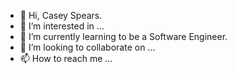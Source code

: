 - 👋 Hi, Casey Spears.
- 👀 I’m interested in ...
- 🌱 I’m currently learning to be a Software Engineer.
- 💞️ I’m looking to collaborate on ...
- 📫 How to reach me ...

<!---
powerwild/powerwild is a ✨ special ✨ repository because its `README.md` (this file) appears on your GitHub profile.
You can click the Preview link to take a look at your changes.
--->
